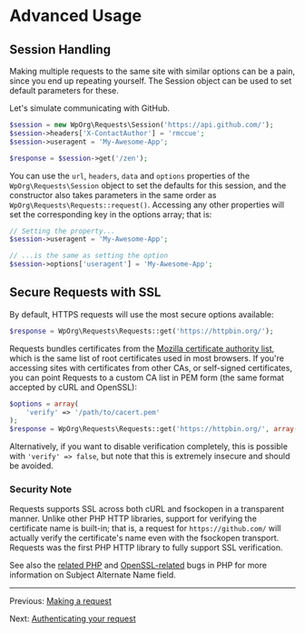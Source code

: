 Advanced Usage
==============

Session Handling
----------------
Making multiple requests to the same site with similar options can be a pain,
since you end up repeating yourself. The Session object can be used to set
default parameters for these.

Let's simulate communicating with GitHub.

```php
$session = new WpOrg\Requests\Session('https://api.github.com/');
$session->headers['X-ContactAuthor'] = 'rmccue';
$session->useragent = 'My-Awesome-App';

$response = $session->get('/zen');
```

You can use the `url`, `headers`, `data` and `options` properties of the `WpOrg\Requests\Session`
object to set the defaults for this session, and the constructor also takes
parameters in the same order as `WpOrg\Requests\Requests::request()`. Accessing any other
properties will set the corresponding key in the options array; that is:

```php
// Setting the property...
$session->useragent = 'My-Awesome-App';

// ...is the same as setting the option
$session->options['useragent'] = 'My-Awesome-App';
```


Secure Requests with SSL
------------------------
By default, HTTPS requests will use the most secure options available:

```php
$response = WpOrg\Requests\Requests::get('https://httpbin.org/');
```

Requests bundles certificates from the [Mozilla certificate authority list][],
which is the same list of root certificates used in most browsers. If you're
accessing sites with certificates from other CAs, or self-signed certificates,
you can point Requests to a custom CA list in PEM form (the same format
accepted by cURL and OpenSSL):

```php
$options = array(
    'verify' => '/path/to/cacert.pem'
);
$response = WpOrg\Requests\Requests::get('https://httpbin.org/', array(), $options);
```

Alternatively, if you want to disable verification completely, this is possible
with `'verify' => false`, but note that this is extremely insecure and should be
avoided.

### Security Note
Requests supports SSL across both cURL and fsockopen in a transparent manner.
Unlike other PHP HTTP libraries, support for verifying the certificate name is
built-in; that is, a request for `https://github.com/` will actually verify the
certificate's name even with the fsockopen transport. Requests was the
first PHP HTTP library to fully support SSL verification.

See also the [related PHP][php-bug-47030] and [OpenSSL-related][php-bug-55820]
bugs in PHP for more information on Subject Alternate Name field.

[Mozilla certificate authority list]: https://www.mozilla.org/projects/security/certs/
[php-bug-47030]: https://php.net/47030
[php-bug-55820]: https://php.net/55820

***

Previous: [Making a request](usage.md)

Next: [Authenticating your request](authentication.md)
